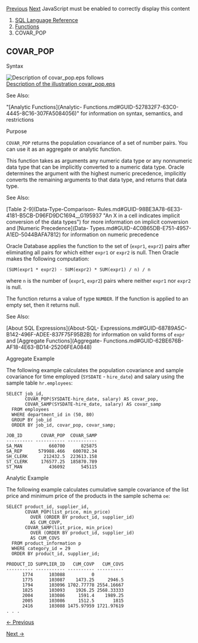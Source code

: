 [Previous](COUNT.md) [Next](COVAR_SAMP.md) JavaScript must be enabled to
correctly display this content

  1. [SQL Language Reference ](index.md)
  2. [Functions](Functions.md)
  3. COVAR_POP 

## COVAR_POP

Syntax

![Description of covar_pop.eps
follows](https://docs.oracle.com/en/database/oracle/oracle-database/23/sqlrf/img/covar_pop.gif)  
[Description of the illustration covar_pop.eps](img_text/covar_pop.md)

See Also:

"[Analytic Functions](Analytic-
Functions.md#GUID-527832F7-63C0-4445-8C16-307FA5084056)" for information on
syntax, semantics, and restrictions

Purpose

`COVAR_POP` returns the population covariance of a set of number pairs. You
can use it as an aggregate or analytic function.

This function takes as arguments any numeric data type or any nonnumeric data
type that can be implicitly converted to a numeric data type. Oracle
determines the argument with the highest numeric precedence, implicitly
converts the remaining arguments to that data type, and returns that data
type.

See Also:

[Table 2-9](Data-Type-Comparison-
Rules.md#GUID-98BE3A78-6E33-4181-B5CB-D96FD9DC1694__G195937 "An X in a cell
indicates implicit conversion of the data types") for more information on
implicit conversion and [Numeric Precedence](Data-
Types.md#GUID-4C0B65DB-E751-4957-A1ED-5044BAFA7812) for information on
numeric precedence

Oracle Database applies the function to the set of (`expr1`, `expr2`) pairs
after eliminating all pairs for which either `expr1` or `expr2` is null. Then
Oracle makes the following computation:

    
    
    (SUM(expr1 * expr2) - SUM(expr2) * SUM(expr1) / n) / n
    

where `n` is the number of (`expr1`, `expr2`) pairs where neither `expr1` nor
`expr2` is null.

The function returns a value of type `NUMBER`. If the function is applied to
an empty set, then it returns null.

See Also:

[About SQL Expressions](About-SQL-
Expressions.md#GUID-68789A5C-B142-496F-ADEE-837F75F95B2B) for information on
valid forms of `expr` and [Aggregate Functions](Aggregate-
Functions.md#GUID-62BE676B-AF18-4E63-BD14-25206FEA0848)

Aggregate Example

The following example calculates the population covariance and sample
covariance for time employed (`SYSDATE` \- `hire_date`) and salary using the
sample table `hr.employees`:

    
    
    SELECT job_id, 
           COVAR_POP(SYSDATE-hire_date, salary) AS covar_pop,
           COVAR_SAMP(SYSDATE-hire_date, salary) AS covar_samp
      FROM employees
      WHERE department_id in (50, 80)
      GROUP BY job_id
      ORDER BY job_id, covar_pop, covar_samp;
    
    JOB_ID       COVAR_POP  COVAR_SAMP
    ---------- ----------- -----------
    SA_MAN          660700      825875
    SA_REP      579988.466   600702.34
    SH_CLERK      212432.5  223613.158
    ST_CLERK     176577.25  185870.789
    ST_MAN          436092      545115

Analytic Example

The following example calculates cumulative sample covariance of the list
price and minimum price of the products in the sample schema `oe`:

    
    
    SELECT product_id, supplier_id,
           COVAR_POP(list_price, min_price) 
             OVER (ORDER BY product_id, supplier_id)
             AS CUM_COVP,
           COVAR_SAMP(list_price, min_price)
             OVER (ORDER BY product_id, supplier_id)
             AS CUM_COVS 
      FROM product_information p
      WHERE category_id = 29
      ORDER BY product_id, supplier_id;
    
    PRODUCT_ID SUPPLIER_ID   CUM_COVP   CUM_COVS
    ---------- ----------- ---------- ----------
          1774      103088          0
          1775      103087    1473.25     2946.5
          1794      103096 1702.77778 2554.16667
          1825      103093    1926.25 2568.33333
          2004      103086     1591.4    1989.25
          2005      103086     1512.5       1815
          2416      103088 1475.97959 1721.97619
    . . .


[← Previous](COUNT.md)

[Next →](COVAR_SAMP.md)
